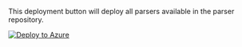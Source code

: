 This deployment button will deploy all parsers available in the parser repository.

[![Deploy to Azure](https://aka.ms/deploytoazurebutton)](https://portal.azure.com/#create/Microsoft.Template/uri/https%3A%2F%2Fraw.githubusercontent.com%2FLaraibKhan555%2FParsers%2Fmain%2FASimAuthentication%2FARM%2FASimSyslogAuthentication.json)